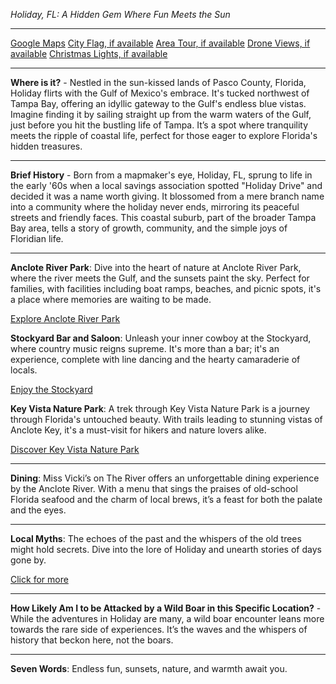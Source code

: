 *Holiday, FL: A Hidden Gem Where Fun Meets the Sun*

---

[Google Maps](https://www.google.com/maps/place/Holiday,+FL/data=!3m1!1e3)
[City Flag, if available](https://www.google.com/search?tbm=isch&q=Holiday+FL+Flag+Picture)
[Area Tour, if available](https://www.youtube.com/results?search_query=Holiday+FL+4k+tour)
[Drone Views, if available](https://www.youtube.com/results?search_query=Holiday+FL+4k+drone)
[Christmas Lights, if available](https://www.youtube.com/results?search_query=Holiday+FL+christmas+lights)

---

**Where is it?** - Nestled in the sun-kissed lands of Pasco County, Florida, Holiday flirts with the Gulf of Mexico's embrace. It's tucked northwest of Tampa Bay, offering an idyllic gateway to the Gulf's endless blue vistas. Imagine finding it by sailing straight up from the warm waters of the Gulf, just before you hit the bustling life of Tampa. It’s a spot where tranquility meets the ripple of coastal life, perfect for those eager to explore Florida's hidden treasures.

---

**Brief History** - Born from a mapmaker's eye, Holiday, FL, sprung to life in the early '60s when a local savings association spotted "Holiday Drive" and decided it was a name worth giving. It blossomed from a mere branch name into a community where the holiday never ends, mirroring its peaceful streets and friendly faces. This coastal suburb, part of the broader Tampa Bay area, tells a story of growth, community, and the simple joys of Floridian life.

---

**Anclote River Park**: Dive into the heart of nature at Anclote River Park, where the river meets the Gulf, and the sunsets paint the sky. Perfect for families, with facilities including boat ramps, beaches, and picnic spots, it's a place where memories are waiting to be made.

[Explore Anclote River Park](https://www.youtube.com/results?search_query=Holiday+FL+Anclote+River+Park)

**Stockyard Bar and Saloon**: Unleash your inner cowboy at the Stockyard, where country music reigns supreme. It's more than a bar; it's an experience, complete with line dancing and the hearty camaraderie of locals.

[Enjoy the Stockyard](https://www.youtube.com/results?search_query=Holiday+FL+Stockyard+Bar+and+Saloon)

**Key Vista Nature Park**: A trek through Key Vista Nature Park is a journey through Florida's untouched beauty. With trails leading to stunning vistas of Anclote Key, it's a must-visit for hikers and nature lovers alike.

[Discover Key Vista Nature Park](https://www.youtube.com/results?search_query=Holiday+FL+Key+Vista+Nature+Park)

---

**Dining**: Miss Vicki’s on The River offers an unforgettable dining experience by the Anclote River. With a menu that sings the praises of old-school Florida seafood and the charm of local brews, it’s a feast for both the palate and the eyes.

---

**Local Myths**: The echoes of the past and the whispers of the old trees might hold secrets. Dive into the lore of Holiday and unearth stories of days gone by.

[Click for more](https://www.google.com/search?q=Holiday+FL+local+myths)

---

**How Likely Am I to be Attacked by a Wild Boar in this Specific Location?** - While the adventures in Holiday are many, a wild boar encounter leans more towards the rare side of experiences. It’s the waves and the whispers of history that beckon here, not the boars.

---

**Seven Words**: Endless fun, sunsets, nature, and warmth await you.